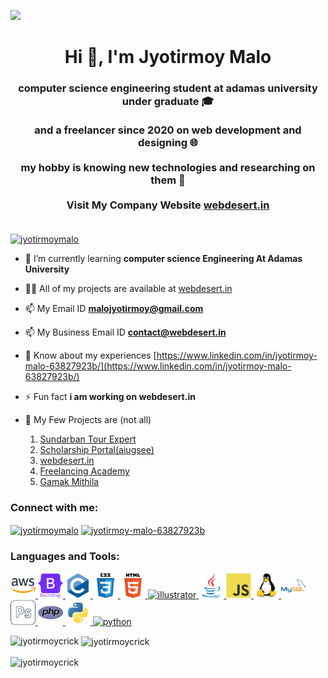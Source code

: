 <img src="https://res.cloudinary.com/ds2xh85dt/image/upload/v1727112778/Jyotirmoy_Malo-min_wntbjs.webp" style="background-size:cover;"><h1 align="center">Hi 👋, I'm Jyotirmoy Malo</h1>
<h3 align="center">computer science engineering student at adamas university under graduate 🎓<br><br>and a freelancer since 2020 on web development and designing 🌐<br><br> my hobby is knowing new technologies and researching on them 📖<br><br> Visit My Company Website <a href="https://webdesert.in" style="font-weight:700;">webdesert.in</a><br><br></h3>

<p align="left"> <a href="https://twitter.com/jyotirmoymalo" target="blank"><img src="https://img.shields.io/twitter/follow/jyotirmoymalo?logo=twitter&style=for-the-badge" alt="jyotirmoymalo" /></a> </p>

- 🌱 I’m currently learning **computer science Engineering At Adamas University**

- 👨‍💻 All of my projects are available at [webdesert.in](https://webdesert.in)

- 📫 My Email ID **malojyotirmoy@gmail.com**

- 📫 My Business Email ID **contact@webdesert.in**

- 📄 Know about my experiences [https://www.linkedin.com/in/jyotirmoy-malo-63827923b/](https://www.linkedin.com/in/jyotirmoy-malo-63827923b/)

- ⚡ Fun fact **i am working on webdesert.in**

- 🙏 My Few Projects are (not all)

  1. <a href="https://sundarbantourexpert.com">Sundarban Tour Expert</a>
  2. <a href="https://aiugsee.co.in">Scholarship Portal(aiugsee)</a>
  3. <a href="https://webdesert.in">webdesert.in</a>
  4. <a href="https://academy.aiugsee.co.in">Freelancing Academy</a>
  5. <a href="https://gamakmithila.com">Gamak Mithila</a>
  
<h3 align="left">Connect with me:</h3>
<p align="left">
<a href="https://twitter.com/jyotirmoymalo" target="blank"><img align="center" src="https://raw.githubusercontent.com/rahuldkjain/github-profile-readme-generator/master/src/images/icons/Social/twitter.svg" alt="jyotirmoymalo" height="30" width="40" /></a>
<a href="https://linkedin.com/in/jyotirmoy-malo-63827923b" target="blank"><img align="center" src="https://raw.githubusercontent.com/rahuldkjain/github-profile-readme-generator/master/src/images/icons/Social/linked-in-alt.svg" alt="jyotirmoy-malo-63827923b" height="30" width="40" /></a>
</p>

<h3 align="left">Languages and Tools:</h3>
<p align="left"> <a href="https://aws.amazon.com" target="_blank" rel="noreferrer"> <img src="https://raw.githubusercontent.com/devicons/devicon/master/icons/amazonwebservices/amazonwebservices-original-wordmark.svg" alt="aws" width="40" height="40"/> </a> <a href="https://getbootstrap.com" target="_blank" rel="noreferrer"> <img src="https://raw.githubusercontent.com/devicons/devicon/master/icons/bootstrap/bootstrap-plain-wordmark.svg" alt="bootstrap" width="40" height="40"/> </a> <a href="https://www.cprogramming.com/" target="_blank" rel="noreferrer"> <img src="https://raw.githubusercontent.com/devicons/devicon/master/icons/c/c-original.svg" alt="c" width="40" height="40"/> </a> <a href="https://www.w3schools.com/css/" target="_blank" rel="noreferrer"> <img src="https://raw.githubusercontent.com/devicons/devicon/master/icons/css3/css3-original-wordmark.svg" alt="css3" width="40" height="40"/> </a> <a href="https://www.w3.org/html/" target="_blank" rel="noreferrer"> <img src="https://raw.githubusercontent.com/devicons/devicon/master/icons/html5/html5-original-wordmark.svg" alt="html5" width="40" height="40"/> </a> <a href="https://www.adobe.com/in/products/illustrator.html" target="_blank" rel="noreferrer"> <img src="https://www.vectorlogo.zone/logos/adobe_illustrator/adobe_illustrator-icon.svg" alt="illustrator" width="40" height="40"/> </a> <a href="https://www.java.com" target="_blank" rel="noreferrer"> <img src="https://raw.githubusercontent.com/devicons/devicon/master/icons/java/java-original.svg" alt="java" width="40" height="40"/> </a> <a href="https://developer.mozilla.org/en-US/docs/Web/JavaScript" target="_blank" rel="noreferrer"> <img src="https://raw.githubusercontent.com/devicons/devicon/master/icons/javascript/javascript-original.svg" alt="javascript" width="40" height="40"/> </a> <a href="https://www.linux.org/" target="_blank" rel="noreferrer"> <img src="https://raw.githubusercontent.com/devicons/devicon/master/icons/linux/linux-original.svg" alt="linux" width="40" height="40"/> </a> <a href="https://www.mysql.com/" target="_blank" rel="noreferrer"> <img src="https://raw.githubusercontent.com/devicons/devicon/master/icons/mysql/mysql-original-wordmark.svg" alt="mysql" width="40" height="40"/> </a> <a href="https://www.photoshop.com/en" target="_blank" rel="noreferrer"> <img src="https://raw.githubusercontent.com/devicons/devicon/master/icons/photoshop/photoshop-line.svg" alt="photoshop" width="40" height="40"/> </a> <a href="https://www.php.net" target="_blank" rel="noreferrer"> <img src="https://raw.githubusercontent.com/devicons/devicon/master/icons/php/php-original.svg" alt="php" width="40" height="40"/> </a> <a href="https://www.python.org" target="_blank" rel="noreferrer"> <img src="https://raw.githubusercontent.com/devicons/devicon/master/icons/python/python-original.svg" alt="python" width="40" height="40"/> </a> <a href="https://www.wordpress.org" target="_blank" rel="noreferrer"> <img src="https://upload.wikimedia.org/wikipedia/commons/thumb/9/98/WordPress_blue_logo.svg/768px-WordPress_blue_logo.svg.png" alt="python" width="40" height="40"/> </a> </p>

<p><img align="left" src="https://github-readme-stats.vercel.app/api/top-langs?username=jyotirmoycrick&show_icons=true&locale=en&layout=compact" alt="jyotirmoycrick" /></p>

<p>&nbsp;<img align="center" src="https://github-readme-stats.vercel.app/api?username=jyotirmoycrick&show_icons=true&locale=en" alt="jyotirmoycrick" /></p>

<p><img align="center" src="https://github-readme-streak-stats.herokuapp.com/?user=jyotirmoycrick&" alt="jyotirmoycrick" /></p>
